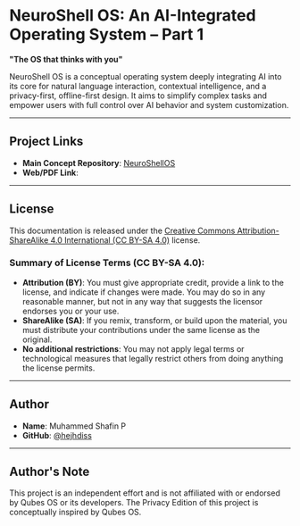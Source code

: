 # NeuroShell OS: An AI-Integrated Operating System – Part 1

**"The OS that thinks with you"**

NeuroShell OS is a conceptual operating system deeply integrating AI into its core for natural language interaction, contextual intelligence, and a privacy-first, offline-first design. It aims to simplify complex tasks and empower users with full control over AI behavior and system customization.

---

## Project Links

- **Main Concept Repository**: [NeuroShellOS](https://github.com/hejhdiss/NeuroShellOS)
- **Web/PDF Link**: 

---

## License

This documentation is released under the [Creative Commons Attribution-ShareAlike 4.0 International (CC BY-SA 4.0)](https://creativecommons.org/licenses/by-sa/4.0/) license.

### Summary of License Terms (CC BY-SA 4.0):

- **Attribution (BY)**: You must give appropriate credit, provide a link to the license, and indicate if changes were made. You may do so in any reasonable manner, but not in any way that suggests the licensor endorses you or your use.
- **ShareAlike (SA)**: If you remix, transform, or build upon the material, you must distribute your contributions under the same license as the original.
- **No additional restrictions**: You may not apply legal terms or technological measures that legally restrict others from doing anything the license permits.

---

## Author

- **Name**: Muhammed Shafin P  
- **GitHub**: [@hejhdiss](https://github.com/hejhdiss)

---

## Author's Note

This project is an independent effort and is not affiliated with or endorsed by Qubes OS or its developers. The Privacy Edition of this project is conceptually inspired by Qubes OS.

